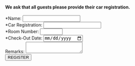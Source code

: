 <html lang="en">
  <head>
  <!-- Required meta tags -->
    <meta charset="utf-8">
    <meta name="viewport" content="width=device-width, initial-scale=1, shrink-to-fit=no">
    <!-- Bootstrap CSS -->
    <link rel="stylesheet" href="https://cdn.jsdelivr.net/npm/bootstrap@4.3.1/dist/css/bootstrap.min.css" integrity="sha384-ggOyR0iXCbMQv3Xipma34MD+dH/1fQ784/j6cY/iJTQUOhcWr7x9JvoRxT2MZw1T" crossorigin="anonymous">
    <!-- Optional JavaScript - jQuery first, then Popper.js, then Bootstrap JS -->
    <script src="https://code.jquery.com/jquery-3.3.1.slim.min.js" integrity="sha384-q8i/X+965DzO0rT7abK41JStQIAqVgRVzpbzo5smXKp4YfRvH+8abtTE1Pi6jizo" crossorigin="anonymous"></script>
    <script src="https://cdn.jsdelivr.net/npm/popper.js@1.14.7/dist/umd/popper.min.js" integrity="sha384-UO2eT0CpHqdSJQ6hJty5KVphtPhzWj9WO1clHTMGa3JDZwrnQq4sF86dIHNDz0W1" crossorigin="anonymous"></script>
    <script src="https://cdn.jsdelivr.net/npm/bootstrap@4.3.1/dist/js/bootstrap.min.js" integrity="sha384-JjSmVgyd0p3pXB1rRibZUAYoIIy6OrQ6VrjIEaFf/nJGzIxFDsf4x0xIM+B07jRM" crossorigin="anonymous"></script>    
    <script src="https://code.jquery.com/jquery-3.6.0.js"></script>
    <script src="https://code.jquery.com/ui/1.13.2/jquery-ui.js"></script>
    <script>
    document.getElementById("CHECK-IN").valueAsDate = new Date(); 
    $( function() {
      $("#CHECK-OUT").datepicker({ minDate: 0 });
    } );
    </script>
  </head>

<h4>We ask that all guests please provide their car registration.</h4>

<form action="https://api.sheetmonkey.io/form/wTtg3wkPyv7RdnBEzrRdDY" method="post">
    <div class="form-group">
    <label for="NAME">*Name:</label>
    <input type="text" id="NAME" name="NAME" class="form-control" autocomplete="off"  onkeyup="this.value = this.value.toUpperCase();" required>
    </div>
    <div class="form-group">
    <label for="CAR-REGISTRATION">*Car Registration:</label>
    <input type="text" id="CAR-REGISTRATION" name="CAR-REGISTRATION" class="form-control" autocomplete="off" onkeyup="this.value = this.value.toUpperCase();" required>
    </div><!--
    <div class="form-group row">
    <div class="col-md-1">
    <input class="form-check-input" type="radio" name="type" id="guest">
    <label class="form-check-label" for="guest">Hotel Guest</label>
    </div>
    <div class="col-md-2">
    <input class="form-check-input" type="radio" name="type" id="bar">
    <label class="form-check-label" for="bar">Bar / Restaurant / Private Event</label>
    </div></div> ----->
    <div class="form-group guest">
    <label for="ROOM">*Room Number:</label>
    <input type="number" min="80" max="5118" id="ROOM" name="ROOM" class="form-control" autocomplete="off" required>
    </div>
    <input type="date" id="CHECK-IN" name="CHECK-IN" class="form-control" autocomplete="off" required hidden>
    <div class="form-group guest">
    <label for="CHECK-OUT">*Check-Out Date:</label>
    <input type="date" id="CHECK-OUT" name="CHECK-OUT" class="form-control" autocomplete="off" required>
    </div>
    <div class="form-group">
    <label for="OBSERVATIONS">Remarks:</label>
    <textarea type="text" id="OBSERVATIONS" name="OBSERVATIONS" class="form-control" autocomplete="off" style="text-transform: capitalize;"></textarea>
    </div>
    <button type="submit" class="btn btn-primary btn-lg btn-block">REGISTER</button>

  </form>
</html>
